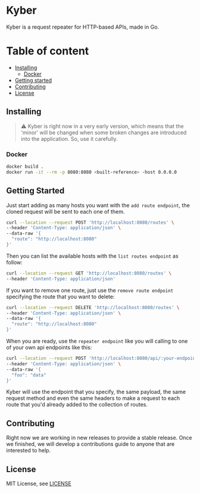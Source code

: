 # Kyber

Kyber is a request repeater for HTTP-based APIs, made in Go.

# Table of content

- [Installing](#installing)
    * [Docker](#docker)
- [Getting started](#getting-started)
- [Contributing](#contributing)
- [License](#license)

## Installing

> :warning: Kyber is right now in a very early version, which means that the 'minor' will be changed when some broken changes are introduced into the application. So, use it carefully.

### Docker

```bash
docker build .
docker run -it --rm -p 8080:8080 <built-reference> -host 0.0.0.0
```

## Getting Started

Just start adding as many hosts you want with the `add route endpoint`, the cloned request will be sent to each one of them.

```bash
curl --location --request POST 'http://localhost:8080/routes' \
--header 'Content-Type: application/json' \
--data-raw '{
  "route": "http://localhost:8080"
}'
```

Then you can list the available hosts with the `list routes endpoint` as follow:

```bash
curl --location --request GET 'http://localhost:8080/routes' \
--header 'Content-Type: application/json'
```

If you want to remove one route, just use the `remove route endpoint` specifying the route that you want to delete:

```bash
curl --location --request DELETE 'http://localhost:8080/routes' \
--header 'Content-Type: application/json' \
--data-raw '{
  "route": "http://localhost:8080"
}'
```

When you are ready, use the `repeater endpoint` like you will calling to one of your own api endpoints like this:

```bash
curl --location --request POST 'http://localhost:8080/api/:your-endpoint-here' \
--header 'Content-Type: application/json' \
--data-raw '{
  "foo": "data"
}'
```

Kyber will use the endpoint that you specify, the same payload, the same request method and even the same headers to make a request to each route that you'd already added to the collection of routes. 

## Contributing

Right now we are working in new releases to provide a stable release. Once we finished, we will develop a contributions guide to anyone that are interested to help.

## License

MIT License, see [LICENSE](https://github.com/mrandycodes/kyber/blob/main/LICENSE)